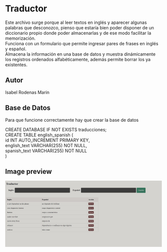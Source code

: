 # Traductor

Este archivo surge porque al leer textos en inglés y aparecer algunas palabras que desconozco, pienso que estaría bien poder disponer de un diccionario propio donde poder almacenarlas y de ese modo facilitar la memorización.  
Funciona con un formulario que permite ingresar pares de frases en inglés y español.  
Almacena la información en una base de datos y muestra dinámicamente los registros ordenados alfabéticamente, además permite borrar los ya existentes.

## Autor
Isabel Rodenas Marin

## Base de Datos
Para que funcione correctamente hay que crear la base de datos
  
CREATE DATABASE IF NOT EXISTS traducciones;  
CREATE TABLE english_spanish (  
    id INT AUTO_INCREMENT PRIMARY KEY,  
    english_text VARCHAR(255) NOT NULL,  
    spanish_text VARCHAR(255) NOT NULL  
)

## Image preview
![Preview](https://raw.githubusercontent.com/isromar/PHP/main/traducciones/preview.JPG)
